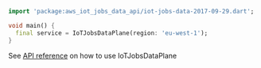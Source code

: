 ```dart
import 'package:aws_iot_jobs_data_api/iot-jobs-data-2017-09-29.dart';

void main() {
  final service = IoTJobsDataPlane(region: 'eu-west-1');
}
```

See [API reference](https://pub.dev/documentation/aws_iot_jobs_data_api/latest/iot-jobs-data-2017-09-29/IoTJobsDataPlane-class.html) on how to use IoTJobsDataPlane

